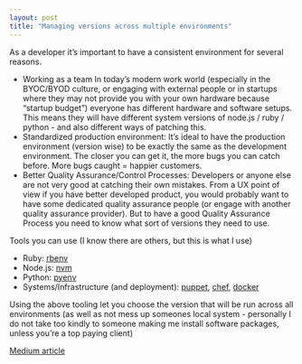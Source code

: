 ```yaml
---
layout: post
title: "Managing versions across multiple environments"
---
```


As a developer it’s important to have a consistent environment for several reasons.

* Working as a team In today’s modern work world (especially in the BYOC/BYOD culture, or engaging with external people or in startups where they may not provide you with your own hardware because “startup budget”) everyone has different hardware and software setups. This means they will have different system versions of  node.js / ruby / python - and also different ways of patching this.
* Standardized production environment: It’s ideal to have the production environment (version wise) to be exactly the same as the development environment. The closer you can get it, the more bugs you can catch before. More bugs caught = happier customers.
* Better Quality Assurance/Control Processes: Developers or anyone else are not very good at catching their own mistakes. From a UX point of view if you have better developed product, you would probably want to have some dedicated quality assurance people (or engage with another quality assurance provider).  But to have a good Quality Assurance Process you need to know what sort of versions they need to use.

Tools you can use (I know there are others, but this is what I use)
- Ruby: [rbenv](https://github.com/rbenv/rbenv)
- Node.js: [nvm](https://github.com/creationix/nvm)
- Python: [pyenv](https://github.com/yyuu/pyenv)
- Systems/Infrastructure (and deployment): [puppet](https://github.com/puppetlabs/puppet), [chef](https://github.com/chef/chef), [docker](https://github.com/docker/docker)

Using the above tooling let you choose the version that will be run across all environments (as well as not mess up someones local system - personally I do not take too kindly to someone making me install software packages, unless you’re a top paying client)

[Medium article](https://medium.com/@nolim1t/managing-versions-across-multiple-environments-2c1f2f7cdb81#.i8faw69n8)
